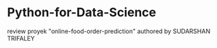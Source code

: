 # Python-for-Data-Science
review proyek "online-food-order-prediction" authored by SUDARSHAN TRIFALEY
